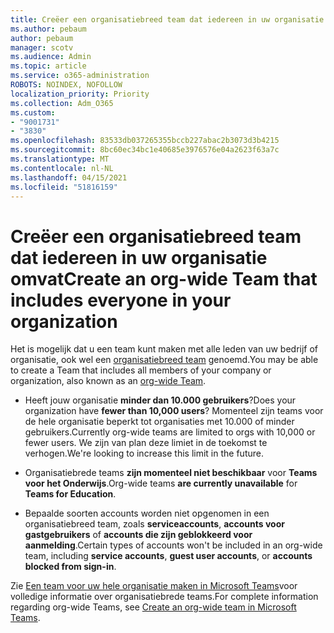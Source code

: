 ```yaml
---
title: Creëer een organisatiebreed team dat iedereen in uw organisatie omvat
ms.author: pebaum
author: pebaum
manager: scotv
ms.audience: Admin
ms.topic: article
ms.service: o365-administration
ROBOTS: NOINDEX, NOFOLLOW
localization_priority: Priority
ms.collection: Adm_O365
ms.custom:
- "9001731"
- "3830"
ms.openlocfilehash: 83533db037265355bccb227abac2b3073d3b4215
ms.sourcegitcommit: 8bc60ec34bc1e40685e3976576e04a2623f63a7c
ms.translationtype: MT
ms.contentlocale: nl-NL
ms.lasthandoff: 04/15/2021
ms.locfileid: "51816159"
---
```

# <a name="create-an-org-wide-team-that-includes-everyone-in-your-organization"></a><span data-ttu-id="8874e-102">Creëer een organisatiebreed team dat iedereen in uw organisatie omvat</span><span class="sxs-lookup"><span data-stu-id="8874e-102">Create an org-wide Team that includes everyone in your organization</span></span>

<span data-ttu-id="8874e-103">Het is mogelijk dat u een team kunt maken met alle leden van uw bedrijf of organisatie, ook wel een [organisatiebreed team](https://docs.microsoft.com/microsoftteams/create-an-org-wide-team) genoemd.</span><span class="sxs-lookup"><span data-stu-id="8874e-103">You may be able to create a Team that includes all members of your company or organization, also known as an [org-wide Team](https://docs.microsoft.com/microsoftteams/create-an-org-wide-team).</span></span>

- <span data-ttu-id="8874e-104">Heeft jouw organisatie **minder dan 10.000 gebruikers**?</span><span class="sxs-lookup"><span data-stu-id="8874e-104">Does your organization have **fewer than 10,000 users**?</span></span> <span data-ttu-id="8874e-105">Momenteel zijn teams voor de hele organisatie beperkt tot organisaties met 10.000 of minder gebruikers.</span><span class="sxs-lookup"><span data-stu-id="8874e-105">Currently org-wide teams are limited to orgs with 10,000 or fewer users.</span></span> <span data-ttu-id="8874e-106">We zijn van plan deze limiet in de toekomst te verhogen.</span><span class="sxs-lookup"><span data-stu-id="8874e-106">We're looking to increase this limit in the future.</span></span>

- <span data-ttu-id="8874e-107">Organisatiebrede teams **zijn momenteel niet beschikbaar** voor **Teams voor het Onderwijs**.</span><span class="sxs-lookup"><span data-stu-id="8874e-107">Org-wide teams **are currently unavailable** for **Teams for Education**.</span></span>

- <span data-ttu-id="8874e-108">Bepaalde soorten accounts worden niet opgenomen in een organisatiebreed team, zoals **serviceaccounts**, **accounts voor gastgebruikers** of **accounts die zijn geblokkeerd voor aanmelding**.</span><span class="sxs-lookup"><span data-stu-id="8874e-108">Certain types of accounts won't be included in an org-wide team, including **service accounts**, **guest user accounts**, or **accounts blocked from sign-in**.</span></span>

<span data-ttu-id="8874e-109">Zie [Een team voor uw hele organisatie maken in Microsoft Teams](https://docs.microsoft.com/microsoftteams/create-an-org-wide-team)voor volledige informatie over organisatiebrede teams.</span><span class="sxs-lookup"><span data-stu-id="8874e-109">For complete information regarding org-wide Teams, see [Create an org-wide team in Microsoft Teams](https://docs.microsoft.com/microsoftteams/create-an-org-wide-team).</span></span> 
